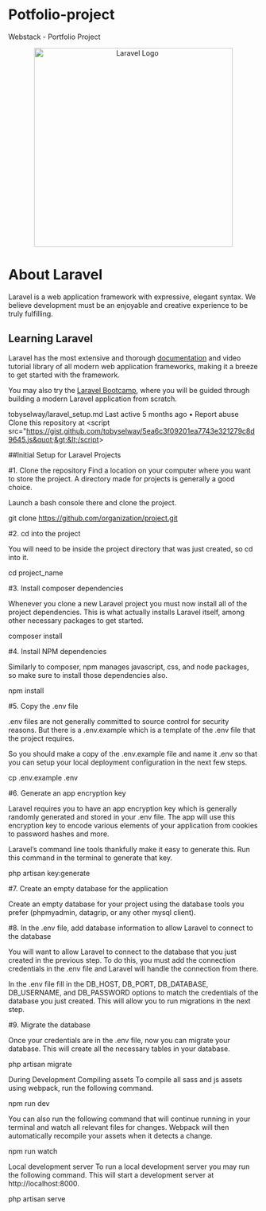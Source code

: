 # Potfolio-project
Webstack - Portfolio Project
<p align="center"><a href="https://laravel.com" target="_blank"><img src="https://raw.githubusercontent.com/laravel/art/master/logo-lockup/5%20SVG/2%20CMYK/1%20Full%20Color/laravel-logolockup-cmyk-red.svg" width="400" alt="Laravel Logo"></a></p>

# About Laravel 

Laravel is a web application framework with expressive, elegant syntax. We believe development must be an enjoyable and creative experience to be truly fulfilling. 

## Learning Laravel

Laravel has the most extensive and thorough [documentation](https://laravel.com/docs) and video tutorial library of all modern web application frameworks, making it a breeze to get started with the framework.

You may also try the [Laravel Bootcamp](https://bootcamp.laravel.com), where you will be guided through building a modern Laravel application from scratch.


tobyselway/laravel_setup.md
Last active 5 months ago • Report abuse
Clone this repository at &lt;script src=&quot;https://gist.github.com/tobyselway/5ea6c3f09201ea7743e321279c8d9645.js&quot;&gt;&lt;/script&gt;
<script src="https://gist.github.com/tobyselway/5ea6c3f09201ea7743e321279c8d9645.js"></script>

##Initial Setup for Laravel Projects

#1. Clone the repository
Find a location on your computer where you want to store the project. A directory made for projects is generally a good choice.

Launch a bash console there and clone the project.

git clone https://github.com/organization/project.git

#2. cd into the project

You will need to be inside the project directory that was just created, so cd into it.

cd project_name

#3. Install composer dependencies

Whenever you clone a new Laravel project you must now install all of the project dependencies. This is what actually installs Laravel itself, among other necessary packages to get started.

composer install

#4. Install NPM dependencies

Similarly to composer, npm manages javascript, css, and node packages, so make sure to install those dependencies also.

npm install

#5. Copy the .env file

.env files are not generally committed to source control for security reasons. But there is a .env.example which is a template of the .env file that the project requires.

So you should make a copy of the .env.example file and name it .env so that you can setup your local deployment configuration in the next few steps.

cp .env.example .env

#6. Generate an app encryption key

Laravel requires you to have an app encryption key which is generally randomly generated and stored in your .env file. The app will use this encryption key to encode various elements of your application from cookies to password hashes and more.

Laravel’s command line tools thankfully make it easy to generate this. Run this command in the terminal to generate that key.

php artisan key:generate

#7. Create an empty database for the application

Create an empty database for your project using the database tools you prefer (phpmyadmin, datagrip, or any other mysql client).

#8. In the .env file, add database information to allow Laravel to connect to the database

You will want to allow Laravel to connect to the database that you just created in the previous step. To do this, you must add the connection credentials in the .env file and Laravel will handle the connection from there.

In the .env file fill in the DB_HOST, DB_PORT, DB_DATABASE, DB_USERNAME, and DB_PASSWORD options to match the credentials of the database you just created. This will allow you to run migrations in the next step.


#9. Migrate the database

Once your credentials are in the .env file, now you can migrate your database. This will create all the necessary tables in your database.

php artisan migrate

During Development
Compiling assets
To compile all sass and js assets using webpack, run the following command.

npm run dev

You can also run the following command that will continue running in your terminal and watch all relevant files for changes. Webpack will then automatically recompile your assets when it detects a change.

npm run watch

Local development server
To run a local development server you may run the following command. This will start a development server at http://localhost:8000.

php artisan serve
